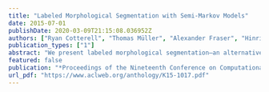 ```yaml
---
title: "Labeled Morphological Segmentation with Semi-Markov Models"
date: 2015-07-01
publishDate: 2020-03-09T21:15:08.036952Z
authors: ["Ryan Cotterell", "Thomas Müller", "Alexander Fraser", "Hinrich Schütze"]
publication_types: ["1"]
abstract: "We present labeled morphological segmentation—an alternative view of morphological processing that unifies several tasks. We introduce a new hierarchy of morphotactic tagsets and Chipmunk, a discriminative morphological segmentation system that, contrary to previous work, explicitly models morphotactics. We show improved performance on three tasks for all six languages: (i) morphological segmentation, (ii) stemming and (iii)  morphological tag classification. For morphological segmentation our method shows absolute improvements of 2-6 points F1 over a strong baseline."
featured: false
publication: "*Proceedings of the Nineteenth Conference on Computational Natural Language Learning*"
url_pdf: "https://www.aclweb.org/anthology/K15-1017.pdf"
---
```


